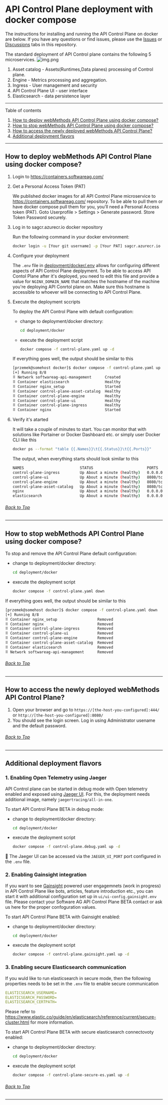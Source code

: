 # API Control Plane deployment with docker compose

The instructions for installing and running the API Control Plane on docker are below.
If you have any questions or find issues, please use the [Issues](https://github.com/SoftwareAG/webmethods-api-control-plane/issues) or [Discussions](https://github.com/SoftwareAG/webmethods-api-control-plane/discussions) tabs in this repository.

The standard deployment of API Control plane contains the following 5 microservices.
![img.png](../../attachments/apicp_logical_architecture.png)

1. Asset catalog - Assets(Runtimes,Data planes) processing of Control plane.
2. Engine - Metrics processing and aggregation.
3. Ingress - User management and security
4. API Control Plane UI - user interface
5. Elasticsearch - data persistence layer

***

Table of contents

1. [How to deploy webMethods API Control Plane using docker compose?](#how-to-deploy-webmethods-api-control-plane-using-docker-compose)
2. [How to stop webMethods API Control Plane using docker compose?](#how-to-stop-webmethods-api-control-plane-using-docker-compose)
3. [How to access the newly deployed webMethods API Control Plane?](#how-to-access-the-newly-deployed-webmethods-api-control-plane)
4. [Additional deployment flavors](#additional-deployment-flavors)

***

## How to deploy webMethods API Control Plane using docker compose?

1. Login to https://containers.softwareag.com/

2. Get a Personal Access Token (PAT)

   We published docker images for all API Control Plane microservice to https://containers.softwareag.com/ repository. To be able to pull them or have docker compose pull them for you, you'll need a Personal Access token (PAT). Goto Userprofile > Settings > Generate password. Store Token Password securely.

3. Log in to sagcr.azurecr.io docker repository

    Run the following command in your docker environment:

    ```bash
    docker login -u [Your git username] -p [Your PAT] sagcr.azurecr.io 
    ```

4. Configure your deployment

    The `.env` file in [deployment/docker/.env](deployment/docker/.env) allows for configuring different aspects of API Control Plane deplpyment. To be able to access API Contol Plane after it's deployed, you need to edit this file and provide a value for `NGINX_DOMAIN_NAME` that matches the hostname of the machine you're deploying API Conrtol plane on. Make sure this hostname is accessible to whoever will be connecting to API Control Plane.

5. Execute the deployment sccripts

    To deploy the API Control Plane with default configuration:

    - change to deployment/docker directory:

        ```bash
        cd deployment/docker
        ```

    - execute the deployment script

        ```bash
        docker compose -f control-plane.yaml up -d
        ```

    If everything goes well, the output should be similar to this

    ```bash
    [przemek@somehost docker]$ docker compose -f control-plane.yaml up -d
    [+] Running 8/8
    ⠿ Network softwareag-api-management      Created                         0.2s
    ⠿ Container elasticsearch                Healthy                        22.6s
    ⠿ Container nginx_setup                  Started                         1.5s
    ⠿ Container control-plane-asset-catalog  Healthy                        88.6s
    ⠿ Container control-plane-engine         Healthy                        88.6s
    ⠿ Container control-plane-ui             Healthy                       119.1s
    ⠿ Container control-plane-ingress        Healthy                       150.5s
    ⠿ Container nginx                        Started                       151.2s
    ```

6. Verify it's atarted

    It will take a couple of minutes to start. You can monitor that with solutions like Portainer or Docker Dashboard etc. or simply user Docker CLI like this

    ```bash
    docker ps --format "table {{.Names}}\t{{.Status}}\t{{.Ports}}"
    ```

    The output, when everything starts should look similar to this

    ```bash
    NAMES                         STATUS                        PORTS
    control-plane-ingress         Up About a minute (healthy)   0.0.0.0:8080->8080/tcp, :::8080->8080/tcp
    control-plane-ui              Up About a minute (healthy)   8080/tcp
    control-plane-engine          Up About a minute (healthy)   8080/tcp
    control-plane-asset-catalog   Up About a minute (healthy)   8080/tcp
    nginx                         Up About a minute (healthy)   0.0.0.0:81->80/tcp, :::81->80/tcp, 0.0.0.0:444->443/tcp, :::444->443/tcp
    elasticsearch                 Up About a minute (healthy)   0.0.0.0:9200->9200/tcp, :::9200->9200/tcp, 9300/tcp
    ```

###### [Back to Top](#api-control-plane-deployment-with-docker-compose)
***

## How to stop webMethods API Control Plane using docker compose?

To stop and remove the API Control Plane default configuration:

- change to deployment/docker directory:

    ```bash
    cd deployment/docker
    ```

- execute the deployment script

    ```bash
    docker compose -f control-plane.yaml down
    ```

If everything goes well, the output should be similar to this

```bash
[przemek@somehost docker]$ docker compose -f control-plane.yaml down
[+] Running 8/8
⠿ Container nginx_setup                  Removed                         0.0s
⠿ Container nginx                        Removed                         0.3s
⠿ Container control-plane-ingress        Removed                        10.3s
⠿ Container control-plane-ui             Removed                        10.4s
⠿ Container control-plane-engine         Removed                        10.3s
⠿ Container control-plane-asset-catalog  Removed                        10.3s
⠿ Container elasticsearch                Removed                         2.6s
⠿ Network softwareag-api-management      Removed                         0.3s
```

###### [Back to Top](#api-control-plane-deployment-with-docker-compose)
***

## How to access the newly deployed webMethods API Control Plane?

1. Open your browser and go to `https://[the-host-you-configured]:444/` or `http://[the-host-you-configured]:8080/`
2. You should see the login screen. Log in using Administrator usename and the default password.

###### [Back to Top](#api-control-plane-deployment-with-docker-compose)
***

## Additional deployment flavors

### 1. Enabling Open Telemetry using Jaeger

API Control plane can be started in debug mode with Open telemetry enabled and exposed using [Jaeger UI](https://www.jaegertracing.io/). For this, the deployment needs additional image, namely `jaegertracing/all-in-one`.

To start API Control Plane BETA in debug mode:

- change to deployment/docker directory:

    ```bash
    cd deployment/docker
    ```

- execute the deployment script

    ```bash
    docker compose -f control-plane.debug.yaml up -d
    ```

:wave: The Jaeger UI can be accessed via the `JAEGER_UI_PORT` port configured in the `.env` file.

### 2. Enabling Gainsight integration

If you want to see [Gainsight](https://www.gainsight.com/product-experience/) powered user engagemnets (work in progress) in API Control Plane like bots, articles, feature introduction etc., you can start it with additional configuration set up in `ui/ui-config.gainsight.env` file. Please contact your Software AG API Control Plane BETA contact or ask us here for the proper confoguration values.

To start API Control Plane BETA with Gainsight enabled:

- change to deployment/docker directory:

    ```bash
    cd deployment/docker
    ```

- execute the deployment script

    ```bash
    docker compose -f control-plane.gainsight.yaml up -d
    ```

### 3. Enabling secure Elasticsearch communication

If you wuld like to run elasticsearch in secure mode, then the following properties needs to be set in the `.env` file to enable secure communication

``` yaml
ELASTICSEARCH_USERNAME=
ELASTICSEARCH_PASSWORD=
ELASTICSEARCH_CERTPATH=
```

Please refer to https://www.elastic.co/guide/en/elasticsearch/reference/current/secure-cluster.html for more information.

To start API Control Plane BETA with secure elasticsearch connectovoty enabled:

- change to deployment/docker directory:

    ```bash
    cd deployment/docker
    ```

- execute the deployment script

    ```bash
    docker compose -f control-plane-secure-es.yaml up -d
    ```

###### [Back to Top](#api-control-plane-deployment-with-docker-compose)
***
